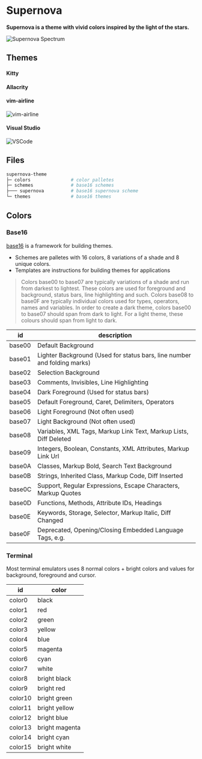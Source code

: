 # Supernova

**Supernova is a theme with vivid colors inspired by the light of the stars.** 

![Supernova Spectrum](https://raw.githubusercontent.com/lbcnz/supernova-theme/main/img/supernova.png)

## Themes
#### Kitty

#### Allacrity

#### vim-airline
![vim-airline](https://raw.githubusercontent.com/lbcnz/supernova-theme/main/img/vim-airline.png)

#### Visual Studio
![VSCode](https://raw.githubusercontent.com/lbcnz/supernova-theme/main/img/vscode.png)

## Files
```bash
supernova-theme
├─ colors               # color palletes
├─ schemes              # base16 schemes
├─── supernova          # base16 supernova scheme
└─ themes               # base16 themes
```

## Colors
### Base16
[base16](https://github.com/chriskempson/base16) is a framework for building themes.

- Schemes are palletes with 16 colors, 8 variations of a shade and 8 unique colors.
- Templates are instructions for building themes for applications

>Colors base00 to base07 are typically variations of a shade and run from darkest to lightest. These colors are used for foreground and background, status bars, line highlighting and such. Colors base08 to base0F are typically individual colors used for types, operators, names and variables. In order to create a dark theme, colors base00 to base07 should span from dark to light. For a light theme, these colours should span from light to dark.


| id     | description                                                              |
| ---    | ---                                                                      |
| base00 | Default Background                                                       |
| base01 | Lighter Background (Used for status bars, line number and folding marks) |
| base02 | Selection Background                                                     |
| base03 | Comments, Invisibles, Line Highlighting                                  |
| base04 | Dark Foreground (Used for status bars)                                   |
| base05 | Default Foreground, Caret, Delimiters, Operators                         |
| base06 | Light Foreground (Not often used)                                        |
| base07 | Light Background (Not often used)                                        |
| base08 | Variables, XML Tags, Markup Link Text, Markup Lists, Diff Deleted        |
| base09 | Integers, Boolean, Constants, XML Attributes, Markup Link Url            |
| base0A | Classes, Markup Bold, Search Text Background                             |
| base0B | Strings, Inherited Class, Markup Code, Diff Inserted                     |
| base0C | Support, Regular Expressions, Escape Characters, Markup Quotes           |
| base0D | Functions, Methods, Attribute IDs, Headings                              |
| base0E | Keywords, Storage, Selector, Markup Italic, Diff Changed                 |
| base0F | Deprecated, Opening/Closing Embedded Language Tags, e.g. <?php ?>        |

### Terminal
Most terminal emulators uses 8 normal colors + bright colors and values for background, foreground and cursor.

| id      | color          |
| ---     | ---            |
| color0  | black          |
| color1  | red            |
| color2  | green          |
| color3  | yellow         |
| color4  | blue           |
| color5  | magenta        |
| color6  | cyan           |
| color7  | white          |
| color8  | bright black   |
| color9  | bright red     |
| color10 | bright green   |
| color11 | bright yellow  |
| color12 | bright blue    |
| color13 | bright magenta |
| color14 | bright cyan    |
| color15 | bright white   |

